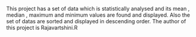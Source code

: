 This project has a set of data which is statistically analysed and its mean , median , maximum and minimum values are found and displayed. Also the set of datas are sorted and displayed in descending order.
The author of this project is Rajavartshini.R
